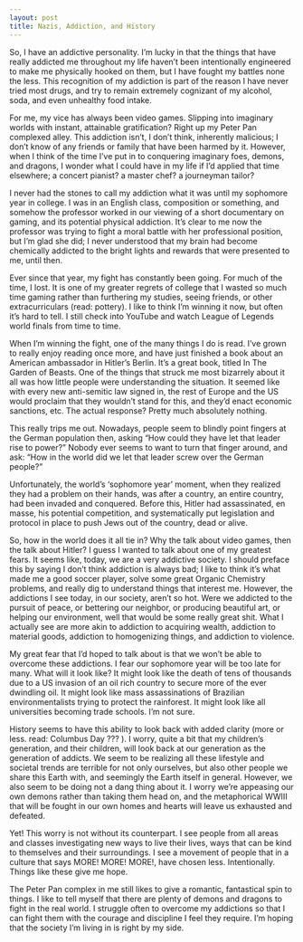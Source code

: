 ```yaml
--- 
layout: post
title: Nazis, Addiction, and History
---
```


So, I have an addictive personality. I’m lucky in that the things that have really addicted me throughout my life haven’t been intentionally engineered to make me physically hooked on them, but I have fought my battles none the less. This recognition of my addiction is part of the reason I have never tried most drugs, and try to remain extremely cognizant of my alcohol, soda, and even unhealthy food intake.

For me, my vice has always been video games. Slipping into imaginary worlds with instant, attainable gratification? Right up my Peter Pan complexed alley. This addiction isn’t, I don’t think, inherently malicious; I don’t know of any friends or family that have been harmed by it. However, when I think of the time I’ve put in to conquering imaginary foes, demons, and dragons, I wonder what I could have in my life if I’d applied that time elsewhere; a concert pianist? a master chef? a journeyman tailor?

I never had the stones to call my addiction what it was until my sophomore year in college. I was in an English class, composition or something, and somehow the professor worked in our viewing of a short documentary on gaming, and its potential physical addiction. It’s clear to me now the professor was trying to fight a moral battle with her professional position, but I’m glad she did; I never understood that my brain had become chemically addicted to the bright lights and rewards that were presented to me, until then.

Ever since that year, my fight has constantly been going. For much of the time, I lost. It is one of my greater regrets of college that I wasted so much time gaming rather than furthering my studies, seeing friends, or other extracurriculars (read: pottery). I like to think I’m winning it now, but often it’s hard to tell. I still check into YouTube and watch League of Legends world finals from time to time.

When I’m winning the fight, one of the many things I do is read. I’ve grown to really enjoy reading once more, and have just finished a book about an American ambassador in Hitler’s Berlin. It’s a great book, titled In The Garden of Beasts. One of the things that struck me most bizarrely about it all was how little people were understanding the situation. It seemed like with every new anti-semitic law signed in, the rest of Europe and the US would proclaim that they wouldn’t stand for this, and they’d enact economic sanctions, etc. The actual response? Pretty much absolutely nothing.

This really trips me out. Nowadays, people seem to blindly point fingers at the German population then, asking “How could they have let that leader rise to power?” Nobody ever seems to want to turn that finger around, and ask: “How in the world did we let that leader screw over the German people?”

Unfortunately, the world’s ‘sophomore year’ moment, when they realized they had a problem on their hands, was after a country, an entire country, had been invaded and conquered. Before this, Hitler had assassinated, en masse, his potential competition, and systematically put legislation and protocol in place to push Jews out of the country, dead or alive.

So, how in the world does it all tie in? Why the talk about video games, then the talk about Hitler? I guess I wanted to talk about one of my greatest fears. It seems like, today, we are a very addictive society. I should preface this by saying I don’t think addiction is always bad; I like to think it’s what made me a good soccer player, solve some great Organic Chemistry problems, and really dig to understand things that interest me. However, the addictions I see today, in our society, aren’t so hot. Were we addicted to the pursuit of peace, or bettering our neighbor, or producing beautiful art, or helping our environment, well that would be some really great shit. What I actually see are more akin to addiction to acquiring wealth, addiction to material goods, addiction to homogenizing things, and addiction to violence.

My great fear that I’d hoped to talk about is that we won’t be able to overcome these addictions. I fear our sophomore year will be too late for many. What will it look like? It might look like the death of tens of thousands due to a US invasion of an oil rich country to secure more of the ever dwindling oil. It might look like mass assassinations of Brazilian environmentalists trying to protect the rainforest. It might look like all universities becoming trade schools. I’m not sure.

History seems to have this ability to look back with added clarity (more or less. read: Columbus Day ??? ). I worry, quite a bit that my children’s generation, and their children, will look back at our generation as the generation of addicts. We seem to be realizing all these lifestyle and societal trends are terrible for not only ourselves, but also other people we share this Earth with, and seemingly the Earth itself in general. However, we also seem to be doing not a dang thing about it. I worry we’re appeasing our own demons rather than taking them head on, and the metaphorical WWIII that will be fought in our own homes and hearts will leave us exhausted and defeated.

Yet! This worry is not without its counterpart. I see people from all areas and classes investigating new ways to live their lives, ways that can be kind to themselves and their surroundings. I see a movement of people that in a culture that says MORE! MORE! MORE!, have chosen less. Intentionally. Things like these give me hope.

The Peter Pan complex in me still likes to give a romantic, fantastical spin to things. I like to tell myself that there are plenty of demons and dragons to fight in the real world. I struggle often to overcome my addictions so that I can fight them with the courage and discipline I feel they require. I’m hoping that the society I’m living in is right by my side.